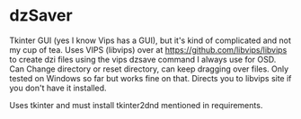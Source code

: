 # dzSaver

Tkinter GUI (yes I know Vips has a GUI), but it's kind of complicated and not my cup of tea. Uses VIPS (libvips) over at https://github.com/libvips/libvips to create dzi files using the vips dzsave command I always use for OSD. Can Change directory or reset directory, can keep dragging over files. Only tested on Windows so far but works fine on that. Directs you to libvips site if you don't have it installed.

Uses tkinter and must install tkinter2dnd mentioned in requirements.

